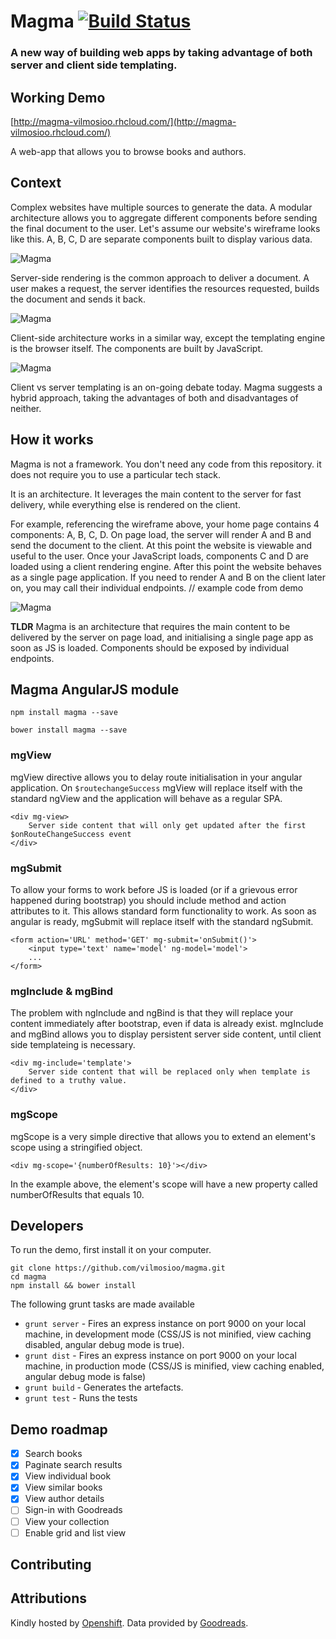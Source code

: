 # Magma [![Build Status](https://travis-ci.org/vilmosioo/magma.svg?branch=master)](https://travis-ci.org/vilmosioo/magma)

### A new way of building web apps by taking advantage of both server and client side templating.

## Working Demo

[http://magma-vilmosioo.rhcloud.com/](http://magma-vilmosioo.rhcloud.com/)

A web-app that allows you to browse books and authors.

## Context

Complex websites have multiple sources to generate the data. A modular architecture allows you to aggregate different components before sending the final document to the user. Let's assume our website's wireframe looks like this. A, B, C, D are separate components built to display various data.

![Magma](docs/index.png)

Server-side rendering is the common approach to deliver a document. A user makes a request, the server identifies the resources requested, builds the document and sends it back.

![Magma](docs/server.png)

Client-side architecture works in a similar way, except the templating engine is the browser itself. The components are built by JavaScript.

![Magma](docs/client.png)

Client vs server templating is an on-going debate today. Magma suggests a hybrid approach, taking the advantages of both and disadvantages of neither.

## How it works

Magma is not a framework. You don't need any code from this repository. it does not require you to use a particular tech stack.

It is an architecture. It leverages the main content to the server for fast delivery, while everything else is rendered on the client.

For example, referencing the wireframe above, your home page contains 4 components: A, B, C, D. On page load, the server will render A and B and send the document to the client. At this point the website is viewable and useful to the user. Once your JavaScript loads, components C and D are loaded using a client rendering engine. After this point the website behaves as a single page application. If you need to render A and B on the client later on, you may call their individual endpoints.
// example code from demo

![Magma](docs/magma.png)

**TLDR** Magma is an architecture that requires the main content to be delivered by the server on page load, and initialising a single page app as soon as JS is loaded. Components should be exposed by individual endpoints.

## Magma AngularJS module

```
npm install magma --save
```

```
bower install magma --save
```

### mgView

mgView directive allows you to delay route initialisation in your angular application. On `$routechangeSuccess` mgView will replace itself with the standard ngView and the application will behave as a regular SPA.

```
<div mg-view>
	Server side content that will only get updated after the first $onRouteChangeSuccess event
</div>
```

### mgSubmit

To allow your forms to work before JS is loaded (or if a grievous error happened during bootstrap) you should include method and action attributes to it. This allows standard form functionality to work. As soon as angular is ready, mgSubmit will replace itself with the standard ngSubmit.

```
<form action='URL' method='GET' mg-submit='onSubmit()'>
	<input type='text' name='model' ng-model='model'>
	...
</form>
```

### mgInclude & mgBind

The problem with ngInclude and ngBind is that they will replace your content immediately after bootstrap, even if data is already exist. mgInclude and mgBind allows you to display persistent server side content, until client side templateing is necessary.

```
<div mg-include='template'>
	Server side content that will be replaced only when template is defined to a truthy value.
</div>
```

### mgScope

mgScope is a very simple directive that allows you to extend an element's scope using a stringified object.

```
<div mg-scope='{numberOfResults: 10}'></div>
```

In the example above, the element's scope will have a new property called numberOfResults that equals 10.

## Developers

To run the demo, first install it on your computer.

```
git clone https://github.com/vilmosioo/magma.git
cd magma
npm install && bower install
```

The following grunt tasks are made available

 * `grunt server` - Fires an express instance on port 9000 on your local machine, in development mode (CSS/JS is not minified, view caching disabled, angular debug mode is true).
 * `grunt dist` - Fires an express instance on port 9000 on your local machine, in production mode (CSS/JS is minified, view caching enabled, angular debug mode is false)
 * `grunt build` - Generates the artefacts.
 * `grunt test` - Runs the tests

## Demo roadmap

 - [x] Search books
 - [x] Paginate search results
 - [x] View individual book
 - [x] View similar books
 - [x] View author details
 - [ ] Sign-in with Goodreads
 - [ ] View your collection
 - [ ] Enable grid and list view

## Contributing

## Attributions

Kindly hosted by [Openshift](https://www.openshift.com/).
Data provided by [Goodreads](https://www.goodreads.com/).